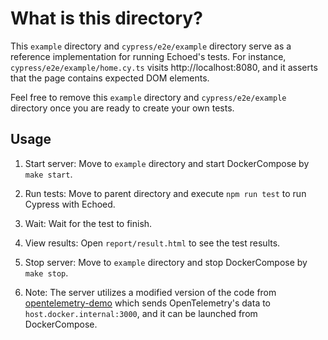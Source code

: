 # What is this directory?

This `example` directory and `cypress/e2e/example` directory serve as a reference implementation for running Echoed's tests.
For instance, `cypress/e2e/example/home.cy.ts` visits http://localhost:8080, and it asserts that the page contains expected DOM elements.

Feel free to remove this `example` directory and `cypress/e2e/example` directory once you are ready to create your own tests.

## Usage

1. Start server: Move to `example` directory and start DockerCompose by `make start`.
2. Run tests: Move to parent directory and execute `npm run test` to run Cypress with Echoed.
3. Wait: Wait for the test to finish.
4. View results: Open `report/result.html` to see the test results.
5. Stop server: Move to `example` directory and stop DockerCompose by `make stop`.

6. Note: The server utilizes a modified version of the code from [opentelemetry-demo](https://github.com/open-telemetry/opentelemetry-demo) which sends OpenTelemetry's data to `host.docker.internal:3000`, and it can be launched from DockerCompose.
